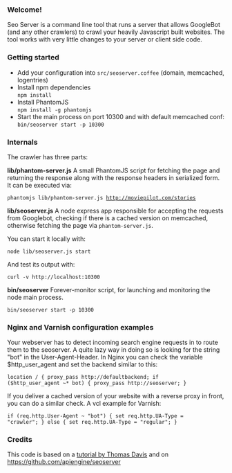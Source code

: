 ### Welcome!
Seo Server is a command line tool that runs a server that allows GoogleBot (and any other crawlers) to crawl your heavily Javascript built websites. The tool works with very little changes to your server or client side code.


### Getting started
* Add your configuration into `src/seoserver.coffee` (domain, memcached, logentries)
* Install npm dependencies <br/>
<code>npm install</code>
* Install PhantomJS <br/>
<code>npm install -g phantomjs</code>
* Start the main process on port 10300 and with default memcached conf:<br/>
<code>bin/seoserver start -p 10300</code>


### Internals
The crawler has three parts:

**lib/phantom-server.js** A small PhantomJS script for fetching the page and returning the response along with the response headers in serialized form. It can be executed via:

<code>phantomjs lib/phantom-server.js http://moviepilot.com/stories</code>

**lib/seoserver.js** A node express app responsible for accepting the requests from Googlebot, checking if there is a cached version on memcached, otherwise fetching the page via `phantom-server.js`. 

You can start it locally with:

<code>node lib/seoserver.js start</code>

And test its output with:

<code>curl -v http://localhost:10300</code>

**bin/seoserver** Forever-monitor script, for launching and monitoring the node main process.

<code>bin/seoserver start -p 10300</code>

### Nginx and Varnish configuration examples

Your webserver has to detect incoming search engine requests in to route
them to the seoserver. A quite lazy way in doing so is looking for the
string "bot" in the User-Agent-Header. In Nginx you can check the
variable $http_user_agent and set the backend similar to this:

<code>location / {
  proxy_pass  http://defaultbackend;
  if ($http_user_agent ~* bot)  {
    proxy_pass  http://seoserver;
}</code>

If you deliver a cached version of your website with a reverse proxy 
in front, you can do a similar check. A vcl example for Varnish: 

<code>if (req.http.User-Agent ~ "bot") { 
set req.http.UA-Type = "crawler"; 
} else { 
set req.http.UA-Type = "regular"; 
}</code>

### Credits

This code is based on a [tutorial by Thomas Davis](http://backbonetutorials.com/seo-for-single-page-apps/) and on https://github.com/apiengine/seoserver


